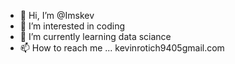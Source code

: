 - 👋 Hi, I’m @Imskev
- 👀 I’m interested in coding
- 🌱 I’m currently learning data sciance
- 📫 How to reach me ... kevinrotich9405gmail.com

<!---
Imskev/Imskev is a ✨ special ✨ repository because its `README.md` (this file) appears on your GitHub profile.
You can click the Preview link to take a look at your changes.
--->
